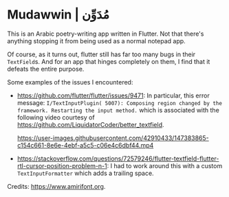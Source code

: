 # Mudawwin | مُدَوِّن

This is an Arabic poetry-writing app written in Flutter. Not that there's anything stopping it 
from being used as a normal notepad app.

Of course, as it turns out, flutter still has far too many bugs in their `TextField`s. And
for an app that hinges completely on them, I find that it defeats the entire purpose.

Some examples of the issues I encountered: 
- https://github.com/flutter/flutter/issues/9471: In particular, this error message: 
`I/TextInputPlugin( 5007): Composing region changed by the framework. Restarting the input method.` 
which is associated with the following video courtesy of https://github.com/LiquidatorCoder/better_textfield.

    https://user-images.githubusercontent.com/42910433/147383865-c154c661-8e6e-4ebf-a5c5-c06e4c6dbf44.mp4

- https://stackoverflow.com/questions/72579246/flutter-textfield-flutter-rtl-cursor-position-problem-n-1:
I had to work around this with a custom `TextInputFormatter` which adds a trailing space.

Credits: https://www.amirifont.org.
